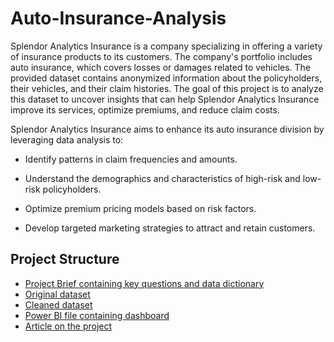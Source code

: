 # Auto-Insurance-Analysis
Splendor Analytics Insurance is a company specializing in offering a variety of insurance products to its customers. The company's portfolio includes auto insurance, which covers losses or damages related to vehicles. The provided dataset contains anonymized information about the policyholders, their vehicles, and their claim histories. The goal of this project is to analyze this dataset to uncover insights that can help Splendor Analytics Insurance improve its services, optimize premiums, and reduce claim costs.

Splendor Analytics Insurance aims to enhance its auto insurance division by leveraging data analysis to:

- Identify patterns in claim frequencies and amounts.

- Understand the demographics and characteristics of high-risk and low-risk policyholders.

- Optimize premium pricing models based on risk factors.

- Develop targeted marketing strategies to attract and retain customers.

## Project Structure
- [Project Brief containing key questions and data dictionary](https://github.com/imanadeko/Auto-Insurance-Analysis/blob/main/Splendor%20Analytics%20Insurance%20Data%20Analysis%20Project%20Brief.docx)
- [Original dataset](https://github.com/imanadeko/Auto-Insurance-Analysis/blob/main/Insurance%20Policies.csv)
- [Cleaned dataset](https://github.com/imanadeko/Auto-Insurance-Analysis/blob/main/Insurance%20Policies.xlsx)
- [Power BI file containing dashboard](https://github.com/imanadeko/Auto-Insurance-Analysis/blob/main/Splendor%20Analytics%20Car%20Insurance%20Dashboard.pbix)
- [Article on the project](https://imanadeko.hashnode.dev/analyzing-auto-insurance-data-for-better-risk-management-and-customer-engagement)
